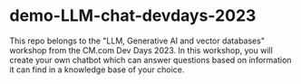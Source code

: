 # demo-LLM-chat-devdays-2023
This repo belongs to the "LLM, Generative AI and vector databases" workshop from the CM.com Dev Days 2023.
In this workshop, you will create your own chatbot which can answer questions based on information it can find in a knowledge base of your choice.
